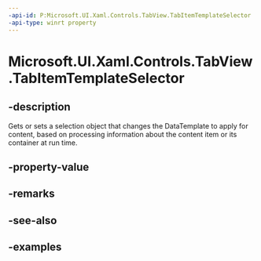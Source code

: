 ```yaml
---
-api-id: P:Microsoft.UI.Xaml.Controls.TabView.TabItemTemplateSelector
-api-type: winrt property
---
```


# Microsoft.UI.Xaml.Controls.TabView.TabItemTemplateSelector

<!--
public Windows.UI.Xaml.Controls.DataTemplateSelector TabItemTemplateSelector { get; set; }
-->

## -description

Gets or sets a selection object that changes the DataTemplate to apply for content, based on processing information about the content item or its container at run time.

## -property-value

## -remarks

## -see-also

## -examples

